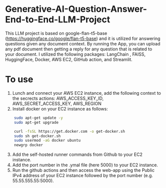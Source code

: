 # Generative-AI-Question-Answer-End-to-End-LLM-Project

This LLM project is based on google-flan-t5-base (https://huggingface.co/google/flan-t5-base) and it is utilized for answering questions given any document context. By running the App, you can upload any pdf document then getting a reply for any question that is related to your document. I utilized the following packages: LangChain , FAISS, HuggingFace, Docker, AWS EC2, GitHub action, and Streamlit.

# To use
1. Lunch and connect your AWS EC2 instance, add the following context to the secrects actions: AWS_ACCESS_KEY_ID, AWS_SECRET_ACCESS_KEY, AWS_REGION
2. Install docker on your EC2 instance as follows:
```bash
    sudo apt-get update -y
    sudo apt-get upgrade
```
```bash
    curl -fsSL https://get.docker.com -o get-docker.sh
    sudo sh get-docker.sh
    sudo usermod -aG docker ubuntu
    newgrp docker
```
3. Add the self-hosted runner commands from Github to your EC2 instance.
4. Add the port number in the .ymal file (here 5000)  to your EC2 instance.
5. Run the github actions and then access the web-app using the Public IPv4 address of your EC2 instance followed by the port number (e.g. 55.55.555.55:5000).
